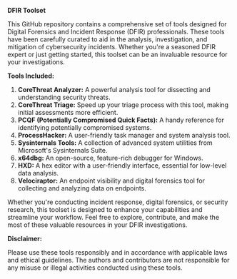 **DFIR Toolset**

This GitHub repository contains a comprehensive set of tools designed for Digital Forensics and Incident Response (DFIR) professionals. These tools have been carefully curated to aid in the analysis, investigation, and mitigation of cybersecurity incidents. Whether you're a seasoned DFIR expert or just getting started, this toolset can be an invaluable resource for your investigations.

**Tools Included:**

1. **CoreThreat Analyzer:** A powerful analysis tool for dissecting and understanding security threats.
2. **CoreThreat Triage:** Speed up your triage process with this tool, making initial assessments more efficient.
3. **PCQF (Potentially Compromised Quick Facts):** A handy reference for identifying potentially compromised systems.
4. **ProcessHacker:** A user-friendly task manager and system analysis tool.
5. **Sysinternals Tools:** A collection of advanced system utilities from Microsoft's Sysinternals Suite.
6. **x64dbg:** An open-source, feature-rich debugger for Windows.
7. **HXD:** A hex editor with a user-friendly interface, essential for low-level data analysis.
8. **Velociraptor:** An endpoint visibility and digital forensics tool for collecting and analyzing data on endpoints.

Whether you're conducting incident response, digital forensics, or security research, this toolset is designed to enhance your capabilities and streamline your workflow. Feel free to explore, contribute, and make the most of these valuable resources in your DFIR investigations.

**Disclaimer:**

Please use these tools responsibly and in accordance with applicable laws and ethical guidelines. The authors and contributors are not responsible for any misuse or illegal activities conducted using these tools.
